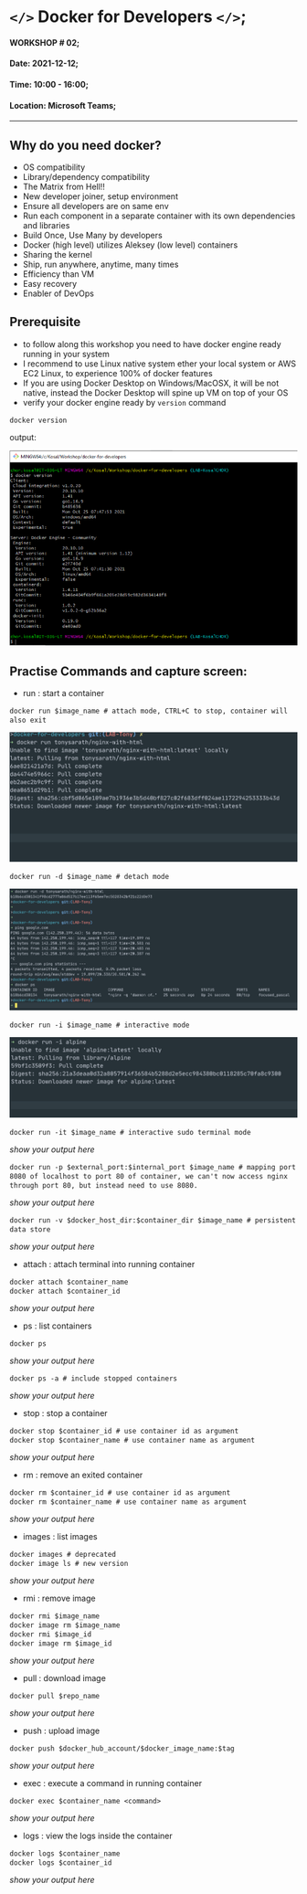 # `</>` Docker for Developers `</>`;

#### WORKSHOP # 02;
#### Date: 2021-12-12;
#### Time: 10:00 - 16:00;
#### Location: Microsoft Teams;

---

## Why do you need docker?

- OS compatibility
- Library/dependency compatibility
- The Matrix from Hell!!
- New developer joiner, setup environment
- Ensure all developers are on same env
- Run each component in a separate container with its own dependencies and libraries
- Build Once, Use Many by developers
- Docker (high level) utilizes Aleksey (low level) containers
- Sharing the kernel
- Ship, run anywhere, anytime, many times
- Efficiency than VM
- Easy recovery
- Enabler of DevOps

## Prerequisite 

- to follow along this workshop you need to have docker engine ready running in your system
- I recommend to use Linux native system ether your local system or AWS EC2 Linux, to experience 100% of docker features
- If you are using Docker Desktop on Windows/MacOSX, it will be not native, instead the Docker Desktop will spine up VM on top of your OS
- verify your docker engine ready by `version` command

```shell
docker version
```

output:

![docker-version](screenshots/docker-version.png)

## Practise Commands and capture screen:

- run : start a container

```shell
docker run $image_name # attach mode, CTRL+C to stop, container will also exit
```

![docker-run-attach-mode](screenshots/docker-run-attach-mode.png)

```shell
docker run -d $image_name # detach mode
```

![docker-run-detach-mode](screenshots/docker-run-detach-mode.png)

```shell
docker run -i $image_name # interactive mode
```

![docker-run-interactive-mode](screenshots/docker-run-interactive-mode.png)

```shell
docker run -it $image_name # interactive sudo terminal mode
```

_show your output here_

```shell
docker run -p $external_port:$internal_port $image_name # mapping port 8080 of localhost to port 80 of container, we can't now access nginx through port 80, but instead need to use 8080.
```

_show your output here_

```shell
docker run -v $docker_host_dir:$container_dir $image_name # persistent data store
```

_show your output here_

- attach : attach terminal into running container

```shell
docker attach $container_name
docker attach $container_id
```

_show your output here_

- ps : list containers

```shell
docker ps
```

_show your output here_

```shell
docker ps -a # include stopped containers
```

_show your output here_

- stop : stop a container

```shell
docker stop $container_id # use container id as argument
docker stop $container_name # use container name as argument
```

_show your output here_

- rm : remove an exited container

```shell
docker rm $container_id # use container id as argument
docker rm $container_name # use container name as argument
```

_show your output here_

- images : list images

```shell
docker images # deprecated
docker image ls # new version
```

_show your output here_

- rmi : remove image

```shell
docker rmi $image_name
docker image rm $image_name
docker rmi $image_id
docker image rm $image_id
```

_show your output here_

- pull : download image

```shell
docker pull $repo_name
```

_show your output here_

- push : upload image

```shell
docker push $docker_hub_account/$docker_image_name:$tag
```

_show your output here_

- exec : execute a command in running container

```shell
docker exec $container_name <command>
```

_show your output here_

- logs : view the logs inside the container

```shell
docker logs $container_name
docker logs $container_id
```

_show your output here_

